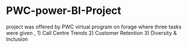 # PWC-power-BI-Project
project was offered by PWC virtual program on forage where three tasks were given , 1) Call Centre Trends 2) Customer Retention 3) Diversity &amp; Inclusion
